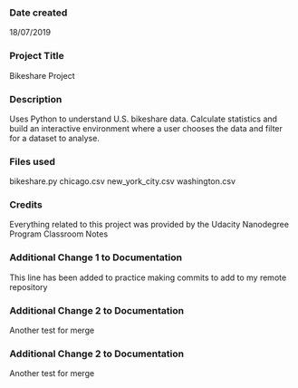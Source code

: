 ### Date created
18/07/2019

### Project Title
Bikeshare Project

### Description
Uses Python to understand U.S. bikeshare data. Calculate statistics and build an interactive environment where a user chooses the data and filter for a dataset to analyse.

### Files used
bikeshare.py
chicago.csv
new_york_city.csv
washington.csv

### Credits
Everything related to this project was provided by the Udacity Nanodegree Program Classroom Notes

### Additional Change 1 to Documentation  
This line has been added to practice making commits to add to my remote repository

### Additional Change 2 to Documentation
Another test for merge

### Additional Change 2 to Documentation
Another test for merge
